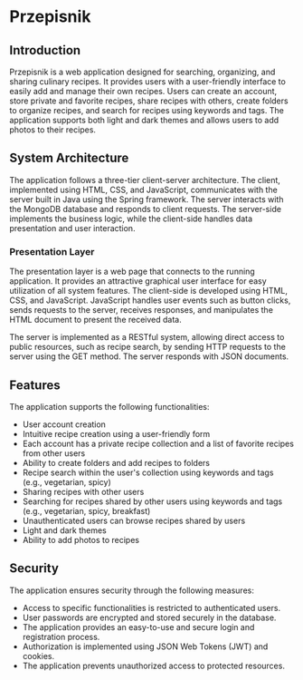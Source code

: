 # Przepisnik

## Introduction

Przepisnik is a web application designed for searching, organizing, and sharing culinary recipes. It provides users with a user-friendly interface to easily add and manage their own recipes. Users can create an account, store private and favorite recipes, share recipes with others, create folders to organize recipes, and search for recipes using keywords and tags. The application supports both light and dark themes and allows users to add photos to their recipes.

## System Architecture

The application follows a three-tier client-server architecture. The client, implemented using HTML, CSS, and JavaScript, communicates with the server built in Java using the Spring framework. The server interacts with the MongoDB database and responds to client requests. The server-side implements the business logic, while the client-side handles data presentation and user interaction.

### Presentation Layer

The presentation layer is a web page that connects to the running application. It provides an attractive graphical user interface for easy utilization of all system features. The client-side is developed using HTML, CSS, and JavaScript. JavaScript handles user events such as button clicks, sends requests to the server, receives responses, and manipulates the HTML document to present the received data.

The server is implemented as a RESTful system, allowing direct access to public resources, such as recipe search, by sending HTTP requests to the server using the GET method. The server responds with JSON documents.

## Features

The application supports the following functionalities:

- User account creation
- Intuitive recipe creation using a user-friendly form
- Each account has a private recipe collection and a list of favorite recipes from other users
- Ability to create folders and add recipes to folders
- Recipe search within the user's collection using keywords and tags (e.g., vegetarian, spicy)
- Sharing recipes with other users
- Searching for recipes shared by other users using keywords and tags (e.g., vegetarian, spicy, breakfast)
- Unauthenticated users can browse recipes shared by users
- Light and dark themes
- Ability to add photos to recipes

## Security

The application ensures security through the following measures:

- Access to specific functionalities is restricted to authenticated users.
- User passwords are encrypted and stored securely in the database.
- The application provides an easy-to-use and secure login and registration process.
- Authorization is implemented using JSON Web Tokens (JWT) and cookies.
- The application prevents unauthorized access to protected resources.

